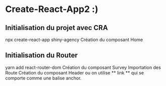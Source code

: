 # Create-React-App2 :)
## Initialisation du projet avec CRA
npx create-react-app shiny-agency
Création du composant Home

## Initialisation du Router
yarn add react-router-dom
Création du composant Survey
Importation des Route
Création du composant Header ou on utilise ** link ** qui se comporte comme une balise anchor. 





